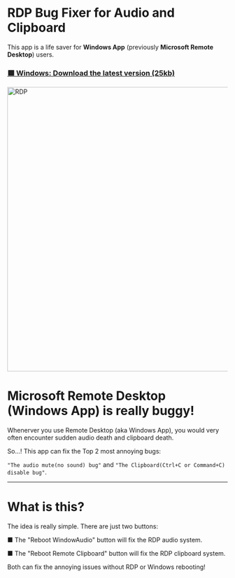 # RDP Bug Fixer for Audio and Clipboard
This app is a life saver for **Windows App** (previously **Microsoft Remote Desktop**) users. 

### <a href="https://github.com/exis9/RDP-Bug-Fixer/releases/download/v1.0/RDP.Bug.Fixer.zip">🟩 Windows: Download the latest version (25kb)</a>


<img width="651" alt="RDP" src="https://github.com/exis9/RDP-Bug-Fixer/assets/91220554/f6413091-95c5-4666-a961-3e726e7d584e">

# Microsoft Remote Desktop (Windows App) is really buggy!
Whenerver you use Remote Desktop (aka Windows App), you would very often encounter sudden audio death and clipboard death.

So...! This app can fix the Top 2 most annoying bugs:

```"The audio mute(no sound) bug"``` and ```"The Clipboard(Ctrl+C or Command+C) disable bug"```.


---

# What is this?

The idea is really simple. There are just two buttons:


■ The "Reboot WindowAudio" button will fix the RDP audio system.

■ The "Reboot Remote Clipboard" button will fix the RDP clipboard system.


Both can fix the annoying issues without RDP or Windows rebooting!
